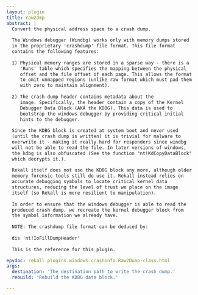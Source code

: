```yaml
---
layout: plugin
title: raw2dmp
abstract: |
  Convert the physical address space to a crash dump.
  
  The Windows debugger (Windbg) works only with memory dumps stored
  in the proprietary 'crashdump' file format. This file format
  contains the following features:
  
  1) Physical memory ranges are stored in a sparse way - there is a
     'Runs' table which specifies the mapping between the physical
     offset and the file offset of each page. This allows the format
     to omit unmapped regions (unlike raw format which must pad them
     with zero to maintain alignment).
  
  2) The crash dump header contains metadata about the
     image. Specifically, the header contain a copy of the Kernel
     Debugger Data Block (AKA the KDBG). This data is used to
     bootstrap the windows debugger by providing critical initial
     hints to the debugger.
  
  Since the KDBG block is created at system boot and never used
  (until the crash dump is written) it is trivial for malware to
  overwrite it - making it really hard for responders since windbg
  will not be able to read the file. In later versions of windows,
  the kdbg is also obfuscated (See the function "nt!KdCopyDataBlock"
  which decrypts it.).
  
  Rekall itself does not use the KDBG block any more, although older
  memory forensic tools still do use it. Rekall instead relies on
  accurate debugging symbols to locate critical kernel data
  structures, reducing the level of trust we place on the image
  itself (so Rekall is more resilient to manipulation).
  
  In order to ensure that the windows debugger is able to read the
  produced crash dump, we recreate the kernel debugger block from
  the symbol information we already have.
  
  NOTE: The crashdump file format can be deduced by:
  
  dis 'nt!IoFillDumpHeader'
  
  This is the reference for this plugin.

epydoc: rekall.plugins.windows.crashinfo.Raw2Dump-class.html
args:
  destination: 'The destination path to write the crash dump.'
  rebuild: 'Rebuild the KDBG data block.'

---
```


